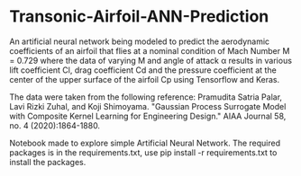 # Transonic-Airfoil-ANN-Prediction
An artificial neural network being modeled to predict the aerodynamic coefficients of an airfoil 
that flies at a nominal condition of Mach Number M = 0.729 where the data of varying M and angle of attack α results 
in various lift coefficient Cl, drag coefficient Cd and the pressure coefficient at the center of the upper surface of the airfoil Cp using Tensorflow and Keras.

The data were taken from the following reference: 
Pramudita Satria Palar, Lavi Rizki Zuhal, and Koji Shimoyama.
"Gaussian Process Surrogate Model with Composite Kernel Learning for Engineering Design." 
AIAA Journal 58, no. 4 (2020):1864-1880.

Notebook made to explore simple Artificial Neural Network.
The required packages is in the requirements.txt, use pip install -r requirements.txt to install the packages.
